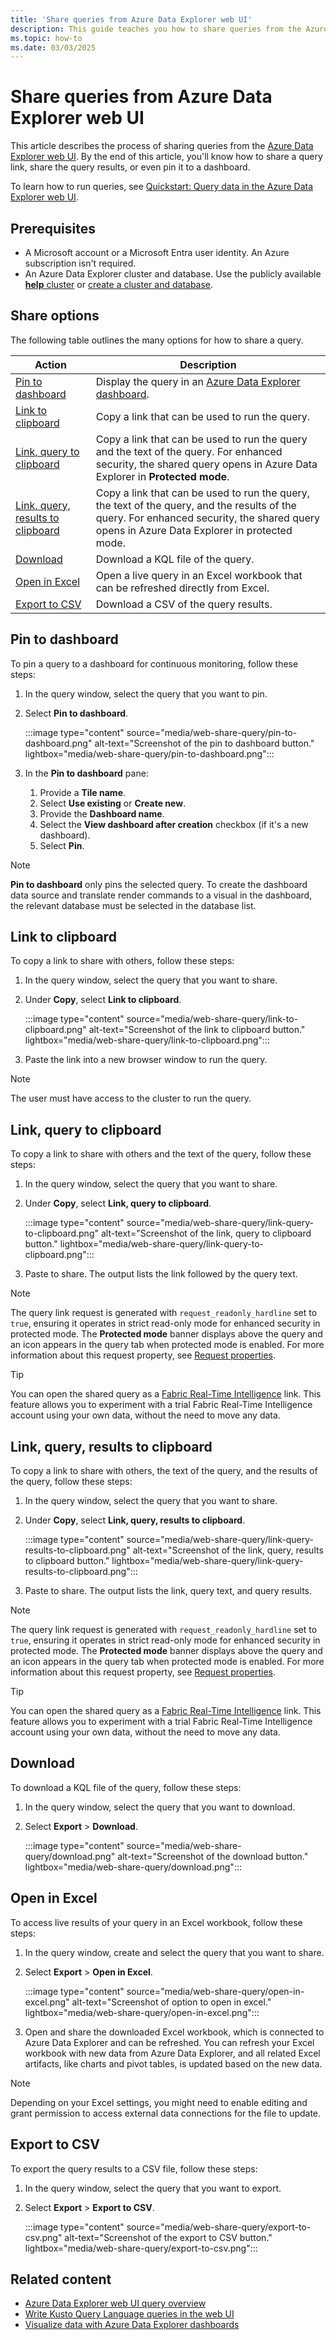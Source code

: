 ```yaml
---
title: 'Share queries from Azure Data Explorer web UI'
description: This guide teaches you how to share queries from the Azure Data Explorer web UI.
ms.topic: how-to
ms.date: 03/03/2025
---
```


# Share queries from Azure Data Explorer web UI

This article describes the process of sharing queries from the [Azure Data Explorer web UI](https://dataexplorer.azure.com/home). By the end of this article, you'll know how to share a query link, share the query results, or even pin it to a dashboard.

To learn how to run queries, see [Quickstart: Query data in the Azure Data Explorer web UI](web-query-data.md).

## Prerequisites

* A Microsoft account or a Microsoft Entra user identity. An Azure subscription isn't required.
* An Azure Data Explorer cluster and database. Use the publicly available [**help** cluster](https://dataexplorer.azure.com/help) or [create a cluster and database](create-cluster-and-database.md).

## Share options

The following table outlines the many options for how to share a query.

|Action|Description|
|--|--|
|[Pin to dashboard](#pin-to-dashboard)|Display the query in an [Azure Data Explorer dashboard](azure-data-explorer-dashboards.md).|
|[Link to clipboard](#link-to-clipboard)|Copy a link that can be used to run the query.|
|[Link, query to clipboard](#link-query-to-clipboard)|Copy a link that can be used to run the query and the text of the query. For enhanced security, the shared query opens in Azure Data Explorer in **Protected mode**. |
|[Link, query, results to clipboard](#link-query-results-to-clipboard)|Copy a link that can be used to run the query, the text of the query, and the results of the query. For enhanced security, the shared query opens in Azure Data Explorer in protected mode. |
|[Download](#download)|Download a KQL file of the query.|
|[Open in Excel](#open-in-excel)|Open a live query in an Excel workbook that can be refreshed directly from Excel.|
|[Export to CSV](#export-to-csv)|Download a CSV of the query results.|

## Pin to dashboard

To pin a query to a dashboard for continuous monitoring, follow these steps:

1. In the query window, select the query that you want to pin.

1. Select **Pin to dashboard**.

    :::image type="content" source="media/web-share-query/pin-to-dashboard.png" alt-text="Screenshot of the pin to dashboard button." lightbox="media/web-share-query/pin-to-dashboard.png":::

1. In the **Pin to dashboard** pane:
    1. Provide a **Tile name**.
    1. Select **Use existing** or **Create new**.
    1. Provide the **Dashboard name**.
    1. Select the **View dashboard after creation** checkbox (if it's a new dashboard).
    1. Select **Pin**.

> [!NOTE]
> **Pin to dashboard** only pins the selected query. To create the dashboard data source and translate render commands to a visual in the dashboard, the relevant database must be selected in the database list.

## Link to clipboard

To copy a link to share with others, follow these steps:

1. In the query window, select the query that you want to share.

1. Under **Copy**, select **Link to clipboard**.

    :::image type="content" source="media/web-share-query/link-to-clipboard.png" alt-text="Screenshot of the link to clipboard button." lightbox="media/web-share-query/link-to-clipboard.png":::

1. Paste the link into a new browser window to run the query.

> [!NOTE]
> The user must have access to the cluster to run the query.

## Link, query to clipboard

To copy a link to share with others and the text of the query, follow these steps:

1. In the query window, select the query that you want to share.

1. Under **Copy**, select **Link, query to clipboard**.

    :::image type="content" source="media/web-share-query/link-query-to-clipboard.png" alt-text="Screenshot of the link, query to clipboard button." lightbox="media/web-share-query/link-query-to-clipboard.png":::

1. Paste to share. The output lists the link followed by the query text.

> [!NOTE]
> The query link request is generated with `request_readonly_hardline` set to `true`, ensuring it operates in strict read-only mode for enhanced security in protected mode. The **Protected mode** banner displays above the query and an icon appears in the query tab when protected mode is enabled. For more information about this request property, see [Request properties](/azure/data-explorer/kusto/api/rest/request-properties).

> [!TIP]
> You can open the shared query as a [Fabric Real-Time Intelligence](/fabric/real-time-intelligence/overview) link. This feature allows you to experiment with a trial Fabric Real-Time Intelligence account using your own data, without the need to move any data.

## Link, query, results to clipboard

To copy a link to share with others, the text of the query, and the results of the query, follow these steps:

1. In the query window, select the query that you want to share.

1. Under **Copy**, select **Link, query, results to clipboard**.

    :::image type="content" source="media/web-share-query/link-query-results-to-clipboard.png" alt-text="Screenshot of the link, query, results to clipboard button." lightbox="media/web-share-query/link-query-results-to-clipboard.png":::

1. Paste to share. The output lists the link, query text, and query results.

> [!NOTE]
> The query link request is generated with `request_readonly_hardline` set to `true`, ensuring it operates in strict read-only mode for enhanced security in protected mode. The **Protected mode** banner displays above the query and an icon appears in the query tab when protected mode is enabled. For more information about this request property, see [Request properties](/azure/data-explorer/kusto/api/rest/request-properties).

> [!TIP]
> You can open the shared query as a [Fabric Real-Time Intelligence](/fabric/real-time-intelligence/overview) link. This feature allows you to experiment with a trial Fabric Real-Time Intelligence account using your own data, without the need to move any data.

## Download

To download a KQL file of the query, follow these steps:

1. In the query window, select the query that you want to download.

1. Select **Export** > **Download**.

    :::image type="content" source="media/web-share-query/download.png" alt-text="Screenshot of the download button." lightbox="media/web-share-query/download.png":::

## Open in Excel

To access live results of your query in an Excel workbook, follow these steps:

1. In the query window, create and select the query that you want to share.

1. Select **Export** > **Open in Excel**.

    :::image type="content" source="media/web-share-query/open-in-excel.png" alt-text="Screenshot of option to open in excel." lightbox="media/web-share-query/open-in-excel.png":::

1. Open and share the downloaded Excel workbook, which is connected to Azure Data Explorer and can be refreshed. You can refresh your Excel workbook with new data from Azure Data Explorer, and all related Excel artifacts, like charts and pivot tables, is updated based on the new data.

> [!NOTE]
> Depending on your Excel settings, you might need to enable editing and grant permission to access external data connections for the file to update.

## Export to CSV

To export the query results to a CSV file, follow these steps:

1. In the query window, select the query that you want to export.

1. Select **Export** > **Export to CSV**.

    :::image type="content" source="media/web-share-query/export-to-csv.png" alt-text="Screenshot of the export to CSV button." lightbox="media/web-share-query/export-to-csv.png":::

## Related content

* [Azure Data Explorer web UI query overview](web-ui-query-overview.md)
* [Write Kusto Query Language queries in the web UI](web-ui-kql.md)
* [Visualize data with Azure Data Explorer dashboards](azure-data-explorer-dashboards.md)
